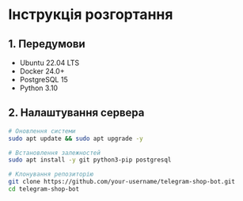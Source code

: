 # Інструкція розгортання

## 1. Передумови
- Ubuntu 22.04 LTS
- Docker 24.0+
- PostgreSQL 15
- Python 3.10

## 2. Налаштування сервера
```bash
# Оновлення системи
sudo apt update && sudo apt upgrade -y

# Встановлення залежностей
sudo apt install -y git python3-pip postgresql

# Клонування репозиторію
git clone https://github.com/your-username/telegram-shop-bot.git
cd telegram-shop-bot